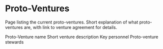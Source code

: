 # Proto-Ventures

Page listing the current proto-ventures. Short explanation of what proto-ventures are, with link to venture agreement for details.

Proto-Venture name
Short venture description
Key personnel
Proto-venture stewards